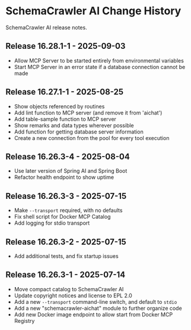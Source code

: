 # SchemaCrawler AI Change History

SchemaCrawler AI release notes.

<a name="v16.28.1-1"></a>
## Release 16.28.1-1 - 2025-09-03

- Allow MCP Server to be started entirely from environmental variables
- Start MCP Server in an error state if a database connection cannot be made


<a name="v16.27.1-1"></a>
## Release 16.27.1-1 - 2025-08-25

- Show objects referenced by routines
- Add lint function to MCP server (and remove it from 'aichat')
- Add table-sample function to MCP server
- Show remarks and data types wherever possible
- Add function for getting database server information
- Create a new connection from the pool for every tool execution


<a name="v16.26.3-4"></a>
## Release 16.26.3-4 - 2025-08-04

- Use later version of Spring AI and Spring Boot
- Refactor health endpoint to show uptime


<a name="v16.26.3-3"></a>
## Release 16.26.3-3 - 2025-07-15

- Make `--transport` required, with no defaults
- Fix shell script for Docker MCP Catalog
- Add logging for stdio transport


<a name="v16.26.3-4"></a>
## Release 16.26.3-2 - 2025-07-15

- Add additional tests, and fix startup issues


<a name="v16.26.3-1"></a>
## Release 16.26.3-1 - 2025-07-14

- Move compact catalog to SchemaCrawler AI
- Update copyright notices and license to EPL 2.0
- Add a new `--transport` command-line switch, and default to `stdio`
- Add a new "schemacrawler-aichat" module to further organize code
- Add new Docker image endpoint to allow start from Docker MCP Registry

